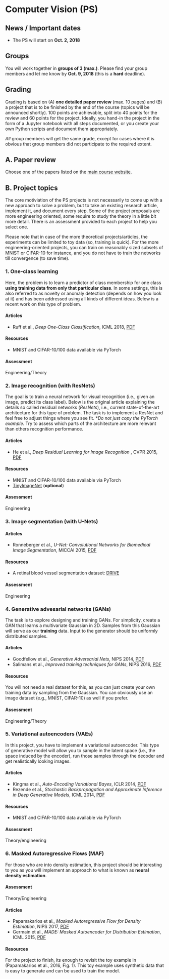# Computer Vision (PS)

## News / Important dates

- The PS will start on **Oct. 2, 2018**

## Groups

You will work together in **groups of 3 (max.)**. Please find your group
members and let me know by **Oct. 9, 2018** (this is a **hard** deadline).

## Grading

Grading is based on (A) **one detailed paper review** (max. 10 pages) and
(B) a project that
is to be finished by the end of the course (topics will be announced shortly).
100 points are achievable, split into 40 points for the review and 60 points
for the project. Ideally, you hand-in the project in the form of a Jupyter
notebook with all steps documented, or you create your own Python scripts
and document them appropriately.

*All* group members will get the same grade, except for cases where it is
obvious that group members did not participate to the required extent.

## A. Paper review

Choose one of the papers listed on the [main course website](../VO).

## B. Project topics

The core motiviation of the PS projects is not necessarily to come up with a new approach to solve a problem, but to take an existing research article, implement it, and document every step. Some of the project proposals are
more engineering oriented, some require to study the theory in a little bit
more detail. There is an assessment provided to each project to help you
select one.

Please note that in case of the more theoretical projects/articles,
the experiments can be limited to toy data (so, training is quick).
For the more engineering-oriented projects, you can train on reasonably
sized subsets of MNIST or CIFAR-10 for instance, and you do not have to
train the networks till convergence (to save time).

### 1. One-class learning

Here, the problem is to learn a predictor of class membership
for one class **using training data from only that particular class**.
In some settings, this is also referred to as novelty or anomaly detection
(depends on how you look at it) and has been addressed using all kinds
of different ideas. Below is a recent work on this type of problem.

#### Articles

- Ruff et al., *Deep One-Class Classification*, ICML 2018, [PDF](http://proceedings.mlr.press/v80/ruff18a.html)

#### Resources
- MNIST and CIFAR-10/100 data available via PyTorch

#### Assessment
Engineering/Theory

### 2. Image recognition (with ResNets)

The goal is to train a neural network for
visual recognition (i.e., given an image, predict its class label).
Below is the original article explaining the details so called residual
networks (*ResNets*), i.e., current state-of-the-art architecture for
this type of problem. The task is to implement a ResNet and feel free
to adjust things where you see fit. **Do not just copy the PyTorch
example*. Try to assess which parts of the architecture are
more relevant than others recognition performance.

#### Articles

- He et al., *Deep Residual Learning for Image Recognition* , CVPR 2015, [PDF](https://arxiv.org/abs/1512.03385)

#### Resources

- MNIST and CIFAR-10/100 data available via PyTorch
- [TinyImageNet](https://tiny-imagenet.herokuapp.com/) (**optional**)

#### Assessment
Engineering

### 3. Image segmentation (with U-Nets)

#### Articles

- Ronneberger et al., *U-Net: Convolutional Networks for Biomedical Image Segmentation*, MICCAI 2015, [PDF](https://arxiv.org/abs/1505.04597)

#### Resources

- A retinal blood vessel segmentation dataset: [DRIVE](http://www.isi.uu.nl/Research/Databases/DRIVE/download.php)

#### Assessment
Engineering

### 4. Generative advesarial networks (GANs)

The task is to explore designing and training GANs. For simplicity, create
a GAN that learns a multivariate Gaussian in 2D. Samples from this Gaussian
will serve as our **training** data. Input to the generator should be
uniformly distributed samples.

#### Articles
- Goodfellow et al., *Generative Adversarial Nets*, NIPS 2014, [PDF](https://papers.nips.cc/paper/5423-generative-adversarial-nets.pdf)
- Salimans et al., *Improved training techniques for GANs*, NIPS 2016,  [PDF](https://arxiv.org/abs/1606.03498)

#### Resources

You will not need a real dataset for this, as you can just create your
own training data by sampling from the Gaussian. You can obviously use
an image dataset (e.g., MNIST, CIFAR-10) as well if you prefer.

#### Assessment
Engineering/Theory

### 5. Variational autoencoders (VAEs)

In this project, you have to implement a variational autoencoder.
This type of generative model will allow you to sample in the latent
space (i.e., the space induced by the encoder), run those samples
through the decoder and get realistically looking images.

#### Articles

- Kingma et al., *Auto-Encoding Variational Bayes*, ICLR 2014, [PDF](https://arxiv.org/abs/1312.6114)
- Rezende et al., *Stochastic Backpropagation and Approximate Inference in Deep Generative Models*, ICML 2014, [PDF](https://arxiv.org/abs/1401.4082)

#### Resources

- MNIST and CIFAR-10/100 data available via PyTorch

#### Assessment
Theory/engineering

### 6. Masked Autoregressive Flows (MAF)

For those who are into density estimation, this project should be
interesting to you as you will implement an approach to what is
known as **neural density estimation**.

#### Assessment
Theory/Engineering

#### Articles

- Papamakarios et al., *Masked Autoregressive Flow for Density Estimation*, NIPS 2017, [PDF](https://homepages.inf.ed.ac.uk/imurray2/pub/17maf/maf.pdf)
- Germain et al., *MADE: Masked Autoencoder for Distribution
Estimation*, ICML 2015, [PDF](https://arxiv.org/abs/1502.03509)

#### Resources

For the project to finish, its enough to revisit the toy example in
(Papamakarios et al., 2016, Fig. 1). This toy example uses synthetic
data that is easy to generate and can be used to train the model.
